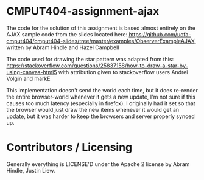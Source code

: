 CMPUT404-assignment-ajax
==============================

The code for the solution of this assignment is based almost entirely on the AJAX sample code from the slides located here: https://github.com/uofa-cmput404/cmput404-slides/tree/master/examples/ObserverExampleAJAX, written by Abram Hindle and Hazel Campbell

The code used for drawing the star pattern was adapted from this: https://stackoverflow.com/questions/25837158/how-to-draw-a-star-by-using-canvas-html5
with attribution given to stackoverflow users Andrei Volgin and markE

This implementation doesn't send the world each time, but it does re-render the entire browser-world whenever it gets a new update, I'm not sure if this causes too much latency (especially in firefox).  I originally had it set so that the browser would just draw the new items whenever it would get an update, but it was harder to keep the browsers and server properly synced up.

Contributors / Licensing
========================

Generally everything is LICENSE'D under the Apache 2 license by Abram Hindle, Justin Liew.


